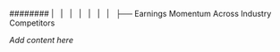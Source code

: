 ######## |   |   |   |   |   |   |   ├── Earnings Momentum Across Industry Competitors

*Add content here*